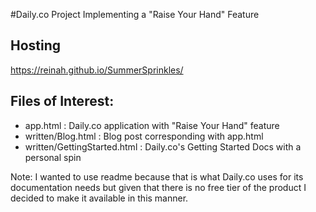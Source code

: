 #Daily.co Project Implementing a "Raise Your Hand" Feature

## Hosting
https://reinah.github.io/SummerSprinkles/

## Files of Interest:
- app.html : Daily.co application with "Raise Your Hand" feature
- written/Blog.html : Blog post corresponding with app.html
- written/GettingStarted.html : Daily.co's Getting Started Docs with a personal spin

Note: I wanted to use readme because that is what Daily.co uses for its documentation needs but given that there is no free tier of the product I decided to make it available in this manner.
